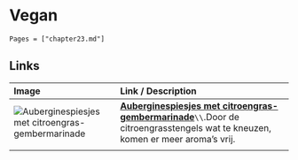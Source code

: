 # Vegan

```@contents
Pages = ["chapter23.md"]
```

## Links

| Image| Link / Description |
| :--- | :--- |
| ![Auberginespiesjes met citroengras-gembermarinade](https://www.foodiesmagazine.nl/app/uploads/2022/07/FD2207-vegabond-citroengras-WillemvSanten-aubergine-scaled.jpg) | **[Auberginespiesjes met citroengras-gembermarinade](https://www.foodiesmagazine.nl/recepten/auberginespiesjes-met-citroengras-gembermarinade/)**``\\``.Door de citroengrasstengels wat te kneuzen, komen er meer aroma’s vrij. |
||